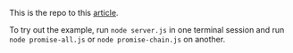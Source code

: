 This is the repo to this [article]().

To try out the example, run `node server.js` in one terminal session and run `node promise-all.js` or `node promise-chain.js` on another.